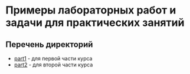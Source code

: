 
# Примеры лабораторных работ и задачи для практических занятий

## Перечень директорий

- [part1](./part1/) - для первой части курса
- [part2](./part2/) - для второй части курса
